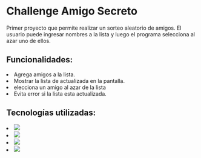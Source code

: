 <h1>Challenge Amigo Secreto</h1>
<p>Primer proyecto que permite realizar un sorteo aleatorio de amigos. El usuario puede ingresar nombres a la lista y luego el programa selecciona al azar uno de ellos.</p>

## Funcionalidades:
<li>Agrega amigos a la lista.</li>
<li>Mostrar la lista de actualizada en la pantalla.</li>
<li> elecciona un amigo al azar de la lista</li>
<li>Evita error si la lista esta actualizada.</li>

## Tecnologías utilizadas:
<li><img src="https://img.shields.io/badge/javascript-gray?logo=javascript"/></li>
<li><img src="https://img.shields.io/badge/html5-orange?logo=html5"/></li>
<li><img src="https://img.shields.io/badge/css-blue?logo=css"/></li>
<li><img src="https://img.shields.io/badge/README-skyblue?logo=readme"></li>
